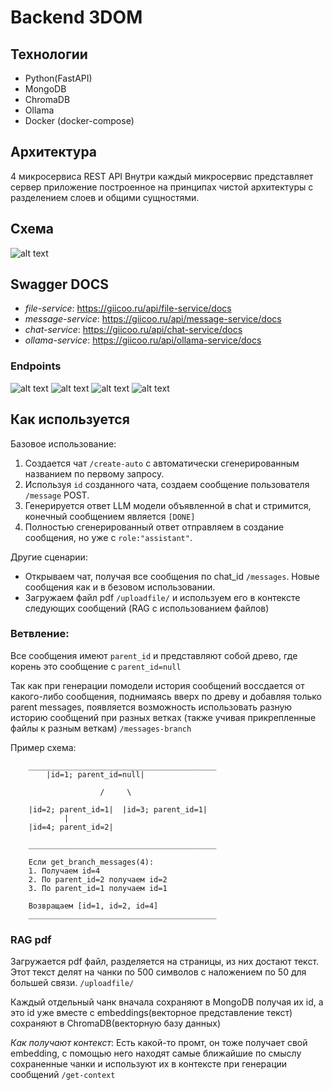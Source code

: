 # Backend 3DOM

## Технологии
+ Python(FastAPI)
+ MongoDB
+ ChromaDB
+ Ollama
+ Docker (docker-compose)

## Архитектура
4 микросервиса REST API
Внутри каждый микросервис представляет сервер приложение построенное на принципах чистой архитектуры с разделением слоев и общими сущностями.

## Схема
![alt text](image.png)

## Swagger DOCS
+ *file-service*: https://giicoo.ru/api/file-service/docs
+ *message-service*: https://giicoo.ru/api/message-service/docs
+ *chat-service*: https://giicoo.ru/api/chat-service/docs
+ *ollama-service*: https://giicoo.ru/api/ollama-service/docs

### Endpoints
![alt text](image-1.png)
![alt text](image-2.png)
![alt text](image-3.png)
![alt text](image-4.png)


## Как используется

Базовое использование:
1. Создается чат `/create-auto` с автоматически сгенерированным названием по первому запросу.
2. Используя `id` созданного чата, создаем сообщение пользователя `/message` POST. 
3. Генерируется ответ LLM модели объявленной в chat и стримится, конечный сообщением является `[DONE]`
4. Полностью сгенерированный ответ отправляем в создание сообщения, но уже с `role:"assistant"`.


Другие сценарии:
- Открываем чат, получая все сообщения по chat_id `/messages`. Новые сообщения как и в безовом использовании.
- Загружаем файл pdf `/uploadfile/` и используем его в контексте следующих сообщений (RAG с использованием файлов)

### Ветвление:
Все сообщения имеют `parent_id` и представляют собой древо, где корень это сообщение с `parent_id=null`

Так как при генерации помодели история сообщений воссдается от какого-либо сообщения, поднимаясь вверх по древу и добавляя только parent messages, появляется возможность использовать разную историю сообщений при разных ветках (также учивая прикрепленные файлы к разным веткам) `/messages-branch`

Пример схема: 

        __________________________________________
            |id=1; parent_id=null|

                        /     \ 

        |id=2; parent_id=1|  |id=3; parent_id=1|
                |
        |id=4; parent_id=2| 

        __________________________________________
        
        Если get_branch_messages(4):
        1. Получаем id=4
        2. По parent_id=2 получаем id=2
        3. По parent_id=1 получаем id=1

        Возвращаем [id=1, id=2, id=4]
        __________________________________________

### RAG pdf

Загружается pdf файл, разделяется на страницы, из них достают текст. Этот текст делят на чанки по 500 символов с наложением по 50 для большей связи. `/uploadfile/`

Каждый отдельный чанк вначала сохраняют в MongoDB получая их id, а это id уже вместе с embeddings(векторное представление текст) сохраняют в ChromaDB(векторную базу данных)

*Как получают контекст*: 
Есть какой-то промт, он тоже получает свой embedding, с помощью него находят самые ближайшие по смыслу сохраненные чанки и используют их в контексте при генерации сообщений `/get-context`
